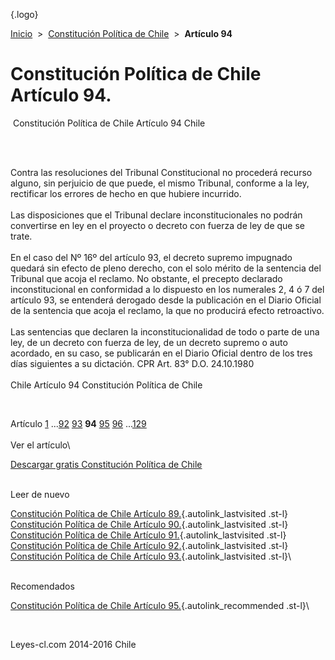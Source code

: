 <div class="wrapper">

[](/index.htm){.logo}
<div class="breadcrumbs">

[Inicio](/index.htm)  &gt;  [Constitución Política de
Chile](/constitucion_politica_de_chile.htm "Constitución Política de Chile")
 &gt;  **Artículo 94**

</div>

<div class="middle">

<div class="container">

Constitución Política de Chile\
Artículo 94.
===============================

<div id="goser">

</div>

﻿
Constitución Política de Chile Artículo 94 Chile

\
﻿
<div id="squareAds">

</div>

<div id="statya">

Contra las resoluciones del Tribunal Constitucional no procederá recurso
alguno, sin perjuicio de que puede, el mismo Tribunal, conforme a la
ley, rectificar los errores de hecho en que hubiere incurrido.\
\
Las disposiciones que el Tribunal declare inconstitucionales no podrán
convertirse en ley en el proyecto o decreto con fuerza de ley de que se
trate.\
\
En el caso del Nº 16º del artículo 93, el decreto supremo impugnado
quedará sin efecto de pleno derecho, con el solo mérito de la sentencia
del Tribunal que acoja el reclamo. No obstante, el precepto declarado
inconstitucional en conformidad a lo dispuesto en los numerales 2, 4 ó 7
del artículo 93, se entenderá derogado desde la publicación en el Diario
Oficial de la sentencia que acoja el reclamo, la que no producirá efecto
retroactivo.\
\
Las sentencias que declaren la inconstitucionalidad de todo o parte de
una ley, de un decreto con fuerza de ley, de un decreto supremo o auto
acordado, en su caso, se publicarán en el Diario Oficial dentro de los
tres días siguientes a su dictación. CPR Art. 83° D.O. 24.10.1980\
\
Chile Artículo 94 Constitución Política de Chile

</div>

﻿
<div id="ads1">

</div>

<div class="breadstat">

Artículo
[1](/constitucion_politica_de_chile/1.htm) ...[92](/constitucion_politica_de_chile/92.htm) [93](/constitucion_politica_de_chile/93.htm) **94** [95](/constitucion_politica_de_chile/95.htm) [96](/constitucion_politica_de_chile/96.htm) ...[129](/constitucion_politica_de_chile/129.htm) \
\
Ver el artículo\

</div>

[Descargar gratis Constitución Política de
Chile](/constitucion_politica_de_chile/download.htm "Descargar gratis Constitución Política de Chile")
﻿
<div style="clear: left">

</div>

\
Leer de nuevo

[Constitución Política de Chile Artículo
89.](/constitucion_politica_de_chile/89.htm){.autolink_lastvisited
.st-l} [Constitución Política de Chile Artículo
90.](/constitucion_politica_de_chile/90.htm){.autolink_lastvisited
.st-l} [Constitución Política de Chile Artículo
91.](/constitucion_politica_de_chile/91.htm){.autolink_lastvisited
.st-l} [Constitución Política de Chile Artículo
92.](/constitucion_politica_de_chile/92.htm){.autolink_lastvisited
.st-l} [Constitución Política de Chile Artículo
93.](/constitucion_politica_de_chile/93.htm){.autolink_lastvisited
.st-l}\
<div style="clear: left">

</div>

\
Recomendados

[Constitución Política de Chile Artículo
95.](/constitucion_politica_de_chile/95.htm?utm_source=this&utm_medium=refs&utm_campaign=recommended){.autolink_recommended
.st-l}\

</div>

﻿
<div id="LeftAds">

</div>

</div>

Leyes-cl.com 2014-2016 Chile

</div>
